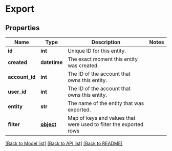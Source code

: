 # Export


## Properties
Name | Type | Description | Notes
------------ | ------------- | ------------- | -------------
**id** | **int** | Unique ID for this entity. | 
**created** | **datetime** | The exact moment this entity was created. | 
**account_id** | **int** | The ID of the account that owns this entity. | 
**user_id** | **int** | The ID of the account that owns this entity. | 
**entity** | **str** | The name of the entity that was exported. | 
**filter** | [**object**](.md) | Map of keys and values that were used to filter the exported rows | 

[[Back to Model list]](../README.md#documentation-for-models) [[Back to API list]](../README.md#documentation-for-api-endpoints) [[Back to README]](../README.md)


